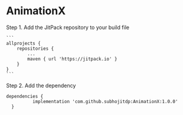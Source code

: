 # AnimationX
Step 1. Add the JitPack repository to your build file

    ```
	allprojects {
		repositories {
			...
			maven { url 'https://jitpack.io' }
		}
	}
    ```
  
  Step 2. Add the dependency
  ```
  dependencies {
	        implementation 'com.github.subhojitdp:AnimationX:1.0.0'
	}
  ```
  
  
